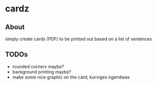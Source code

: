 # cardz

## About

simply create cards (PDF) to be printed out based on a list of sentences


## TODOs

* rounded corners maybe?
* background printing maybe?
* make some nice graphic on the card; kurviges irgendwas
